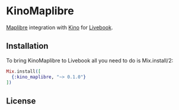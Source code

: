 # KinoMaplibre

[Maplibre](https://github.com/cristineguadelupe/maplibre) integration with
[Kino](https://github.com/livebook-dev/kino) for
[Livebook](https://github.com/livebook-dev/livebook).

## Installation

To bring KinoMaplibre to Livebook all you need to do is Mix.install/2:

```elixir
Mix.install([
  {:kino_maplibre, "~> 0.1.0"}
])
```

## License

